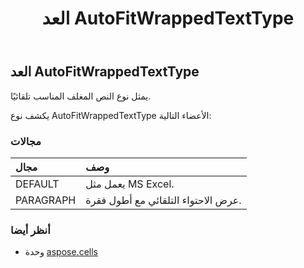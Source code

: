 ﻿---
title: العد AutoFitWrappedTextType
second_title: Aspose.Cells for Python via .NET API المراجع
description:
type: docs
weight: 1770
url: /ar/python-net/aspose.cells/autofitwrappedtexttype/
is_root: false
---
##  العد AutoFitWrappedTextType
يمثل نوع النص المغلف المناسب تلقائيًا.



يكشف نوع AutoFitWrappedTextType الأعضاء التالية:

###  مجالات
| مجال| وصف|
| :- | :- |
| DEFAULT | يعمل مثل MS Excel.|
| PARAGRAPH | عرض الاحتواء التلقائي مع أطول فقرة.|



###  أنظر أيضا
* وحدة [aspose.cells](..)
